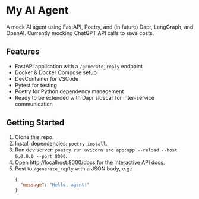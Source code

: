 # My AI Agent

A mock AI agent using FastAPI, Poetry, and (in future) Dapr, LangGraph, and OpenAI. Currently mocking ChatGPT API calls to save costs.

## Features

- FastAPI application with a `/generate_reply` endpoint
- Docker & Docker Compose setup
- DevContainer for VSCode
- Pytest for testing
- Poetry for Python dependency management
- Ready to be extended with Dapr sidecar for inter-service communication

## Getting Started

1. Clone this repo.
2. Install dependencies: `poetry install`.
3. Run dev server: `poetry run uvicorn src.app:app --reload --host 0.0.0.0 --port 8000`.
4. Open [http://localhost:8000/docs](http://localhost:8000/docs) for the interactive API docs.
5. Post to `/generate_reply` with a JSON body, e.g.:
   ```json
   {
     "message": "Hello, agent!"
   }
